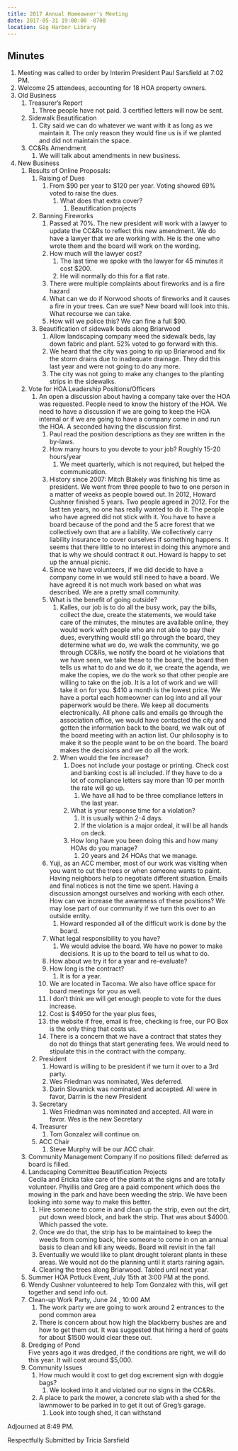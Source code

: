 ```yaml
---
title: 2017 Annual Homeowner's Meeting
date: 2017-05-31 19:00:00 -0700
location: Gig Harbor Library
---
```


## Minutes

1. Meeting was called to order by Interim President Paul Sarsfield at 7:02 PM.
2. Welcome 25 attendees, accounting for 18 HOA property owners.
3. Old Business
    1. Treasurer’s Report
        1. Three people have not paid. 3 certified letters will now be sent.
    2. Sidewalk Beautification
        1. City said we can do whatever we want with it as long as we maintain it. The only reason they would fine us is if we planted and did not maintain the space.
    3. CC&Rs Amendment
        1. We will talk about amendments in new business.
4. New Business
    1. Results of Online Proposals:
        1. Raising of Dues
            1. From $90 per year to $120 per year. Voting showed 69% voted to raise the dues.
                1. What does that extra cover?
                    1. Beautification projects
        2. Banning Fireworks
            1. Passed at 70%. The new president will work with a lawyer to update the CC&Rs to reflect this new amendment. We do have a lawyer that we are working with. He is the one who wrote them and the board will work on the wording.
            2. How much will the lawyer cost?
                1. The last time we spoke with the lawyer for 45 minutes it cost $200.
                2. He will normally do this for a flat rate.
            3. There were multiple complaints about fireworks and is a fire hazard
            4. What can we do if Norwood shoots of fireworks and it causes a fire in your trees.
               Can we sue? New board will look into this. What recourse we can take.
            5. How will we police this? We can fine a full $90.
        3. Beautification of sidewalk beds along Briarwood
            1. Allow landscaping company weed the sidewalk beds, lay down fabric and plant. 52% voted to go forward with this.
            2. We heard that the city was going to rip up Briarwood and fix the storm drains due to inadequate drainage. They did this last year and were not going to do any more.
            3. The city was not going to make any changes to the planting strips in the sidewalks.
    2. Vote for HOA Leadership Positions/Officers
        1. An open a discussion about having a company take over the HOA was requested. People need to know the history of the HOA. We need to have a discussion if we are going to keep the HOA internal or if we are going to have a company come in and run the HOA. A seconded having the discussion first.
            1. Paul read the position descriptions as they are written in the by-laws.
            2. How many hours to you devote to your job? Roughly 15-20 hours/year
                1. We meet quarterly, which is not required, but helped the communication.
            3. History since 2007: Mitch Blakely was finishing his time as president. We went from three people to two to one person in a matter of weeks as people bowed out. In 2012, Howard Cushner finished 5 years. Two people agreed in 2012. For the last ten years, no one has really wanted to do it. The people who have agreed did not stick with it. You have to have a board because of the pond and the 5 acre forest that we collectively own that are a liability. We collectively carry liability insurance to cover ourselves if something happens. It seems that there little to no interest in doing this anymore and that is why we should contract it out. Howard is happy to set up the annual picnic.
            4. Since we have volunteers, if we did decide to have a company come in we would still need to have a board. We have agreed it is not much work based on what was described. We are a pretty small community.
            5. What is the benefit of going outside?
                1. Kalles, our job is to do all the busy work, pay the bills, collect the due, create the statements, we would take care of the minutes, the minutes are available online, they would work with people who are not able to pay their dues, everything would still go through the board, they determine what we do, we walk the community, we go through CC&Rs, we notify the board ot he violations that we have seen, we take these to the board, the board then tells us what to do and we do it, we create the agenda, we make the copies, we do the work so that other people are willing to take on the job. It is a lot of work and we will take it on for you. $410 a month is the lowest price. We have a portal each homeowner can log into and all your paperwork would be there. We keep all documents electronically. All phone calls and emails go through the association office, we would have contacted the city and gotten the information back to the board, we walk out of the board meeting with an action list. Our philosophy is to make it so the people want to be on the board. The board makes the decisions and we do all the work.
                2. When would the fee increase?
                    1. Does not include your postage or printing. Check cost and banking cost is all included. If they have to do a lot of compliance letters say more than 10 per month the rate will go up.
                        1. We have all had to be three compliance letters in the last year.
                    2. What is your response time for a violation?
                        1. It is usually within 2-4 days.
                        2. If the violation is a major ordeal, it will be all hands on deck.
                    2. How long have you been doing this and how many HOAs do you manage?
                        1. 20 years and 24 HOAs that we manage.
            6. Yuji, as an ACC member, most of our work was visiting when you want to cut the trees or when someone wants to paint. Having neighbors help to negotiate different situation. Emails and final notices is not the time we spent. Having a discussion amongst ourselves and working with each other. How can we increase the awareness of these positions? We may lose part of our community if we turn this over to an outside entity.
                1. Howard responded all of the difficult work is done by the board.
            7. What legal responsibility to you have?
                1. We would advise the board. We have no power to make decisions. It is up to the board to tell us what to do.
            8. How about we try it for a year and re-evaluate?
            9. How long is the contract?
                1. It is for a year.
            10. We are located in Tacoma. We also have office space for board meetings for you as well.
            11. I don’t think we will get enough people to vote for the dues increase.
            12. Cost is $4950 for the year plus fees,
            13. the website if free, email is free, checking is free, our PO Box is the only thing that costs us.
            14. There is a concern that we have a contract that states they do not do things that start generating fees. We would need to stipulate this in the contract with the company.
        2. President
            1. Howard is willing to be president if we turn it over to a 3rd party.
            2. Wes Friedman was nominated, Wes deferred.
            3. Darin Slovanick was nominated and accepted. All were in favor, Darrin is the new President
        3. Secretary
            1. Wes Friedman was nominated and accepted. All were in favor. Wes is the new Secretary
        4. Treasurer
            1. Tom Gonzalez will continue on.
        5. ACC Chair
            1. Steve Murphy will be our ACC chair.
    3. Community Management Company if no positions filled: deferred as board is filled.
    4. Landscaping Committee Beautification Projects  
       Cecila and Ericka take care of the plants at the signs and are totally volunteer. Phyillis and Greg are a paid component which does the mowing in the park and have been weeding the strip. We have been looking into some way to make this better.
        1. Hire someone to come in and clean up the strip, even out the dirt, put down weed block, and bark the strip. That was about $4000. Which passed the vote.
        2. Once we do that, the strip has to be maintained to keep the weeds from coming back, hire someone to come in on an annual basis to clean and kill any weeds. Board will revisit in the fall
        3. Eventually we would like to plant drought tolerant plants in these areas. We would not do the planning until it starts raining again.
        4. Clearing the trees along Briarwood. Tabled until next year.
    5. Summer HOA Potluck Event, July 15th at 3:00 PM at the pond.
    6. Wendy Cushner volunteered to help Tom Gonzalez with this, will get together and send info out.
    7. Clean-up Work Party, June 24 , 10:00 AM
        1. The work party we are going to work around 2 entrances to the pond common area
        2. There is concern about how high the blackberry bushes are and how to get them out. It was suggested that hiring a herd of goats for about $1500 would clear these out.
    8. Dredging of Pond  
       Five years ago it was dredged, if the conditions are right, we will do this year. It will cost around $5,000.
    9. Community Issues
        1. How much would it cost to get dog excrement sign with doggie bags?
            1. We looked into it and violated our no signs in the CC&Rs.
        2. A place to park the mower, a concrete slab with a shed for the lawnmower to be parked in to get it out of Greg’s garage.
            1. Look into tough shed, it can withstand

Adjourned at 8:49 PM.

Respectfully Submitted by Tricia Sarsfield
